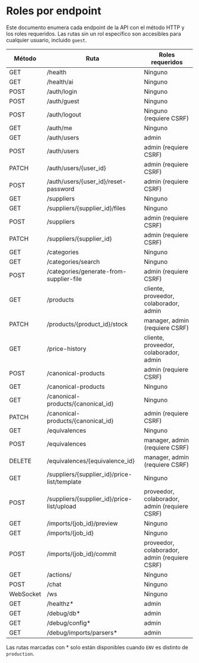 # Roles por endpoint

Este documento enumera cada endpoint de la API con el método HTTP y los roles requeridos.
Las rutas sin un rol específico son accesibles para cualquier usuario, incluido `guest`.

| Método | Ruta | Roles requeridos |
|--------|------|------------------|
| GET | /health | Ninguno |
| GET | /health/ai | Ninguno |
| POST | /auth/login | Ninguno |
| POST | /auth/guest | Ninguno |
| POST | /auth/logout | Ninguno (requiere CSRF) |
| GET | /auth/me | Ninguno |
| GET | /auth/users | admin |
| POST | /auth/users | admin (requiere CSRF) |
| PATCH | /auth/users/{user_id} | admin (requiere CSRF) |
| POST | /auth/users/{user_id}/reset-password | admin (requiere CSRF) |
| GET | /suppliers | Ninguno |
| GET | /suppliers/{supplier_id}/files | Ninguno |
| POST | /suppliers | admin (requiere CSRF) |
| PATCH | /suppliers/{supplier_id} | admin (requiere CSRF) |
| GET | /categories | Ninguno |
| GET | /categories/search | Ninguno |
| POST | /categories/generate-from-supplier-file | admin (requiere CSRF) |
| GET | /products | cliente, proveedor, colaborador, admin |
| PATCH | /products/{product_id}/stock | manager, admin (requiere CSRF) |
| GET | /price-history | cliente, proveedor, colaborador, admin |
| POST | /canonical-products | admin (requiere CSRF) |
| GET | /canonical-products | Ninguno |
| GET | /canonical-products/{canonical_id} | Ninguno |
| PATCH | /canonical-products/{canonical_id} | admin (requiere CSRF) |
| GET | /equivalences | Ninguno |
| POST | /equivalences | manager, admin (requiere CSRF) |
| DELETE | /equivalences/{equivalence_id} | manager, admin (requiere CSRF) |
| GET | /suppliers/{supplier_id}/price-list/template | Ninguno |
| POST | /suppliers/{supplier_id}/price-list/upload | proveedor, colaborador, admin (requiere CSRF) |
| GET | /imports/{job_id}/preview | Ninguno |
| GET | /imports/{job_id} | Ninguno |
| POST | /imports/{job_id}/commit | proveedor, colaborador, admin (requiere CSRF) |
| GET | /actions/ | Ninguno |
| POST | /chat | Ninguno |
| WebSocket | /ws | Ninguno |
| GET | /healthz* | admin |
| GET | /debug/db* | admin |
| GET | /debug/config* | admin |
| GET | /debug/imports/parsers* | admin |

Las rutas marcadas con * solo están disponibles cuando `ENV` es distinto de `production`.
